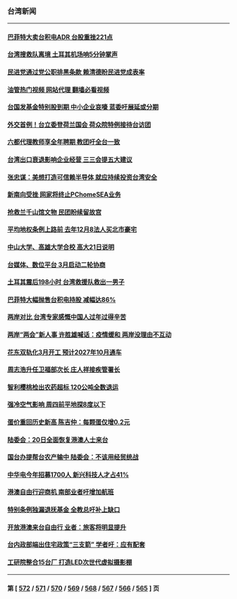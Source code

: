 ### 台湾新闻
---
#### [巴菲特大卖台积电ADR 台股重挫221点](../../pages/ncid1349361/n13930482.md?02160845) 
#### [台湾搜救队离境 土耳其机场响5分钟掌声](../../pages/ncid1349361/n13930452.md?02160845) 
#### [民进党通过党公职排黑条款 赖清德盼民进党成表率](../../pages/ncid1349361/n13930462.md?02160845) 
#### [油管热门视频 网站代理 翻墙必看视频](http://138.2.39.72:81/youtube.html?epic-marker?02160845)
#### [台国发基金特别股到期 中小企业哀嚎 蓝委吁展延或分期](../../pages/ncid1349361/n13930451.md?02160845) 
#### [外交首例！台立委登荷兰国会 荷众院特例接待台访团](../../pages/ncid1349361/n13930464.md?02160845) 
#### [六都代理教师享全年聘期 教团吁全台一致](../../pages/ncid1349361/n13930354.md?02160845) 
#### [台湾出口衰退影响企业经营 三三会提五大建议](../../pages/ncid1349361/n13930408.md?02160845) 
#### [张忠谋：美想打造可信赖半导体 就应持续投资台湾安全](../../pages/ncid1349361/n13930432.md?02160845) 
#### [新南向受挫 网家将终止PChomeSEA业务](../../pages/ncid1349361/n13930438.md?02160845) 
#### [抢救兰千山馆文物 民团盼续留故宫](../../pages/ncid1349361/n13930385.md?02160845) 
#### [平均地权条例上路前 去年12月8法人买北市豪宅](../../pages/ncid1349361/n13930341.md?02160845) 
#### [中山大学、高雄大学合校 高大21日说明](../../pages/ncid1349361/n13930340.md?02160845) 
#### [台媒体、数位平台 3月启动二轮协商](../../pages/ncid1349361/n13930336.md?02160845) 
#### [土耳其震后198小时 台湾救援队救出一男子](../../pages/ncid1349361/n13930076.md?02160845) 
#### [巴菲特大幅抛售台积电持股 减幅达86%](../../pages/ncid1349361/n13929944.md?02160845) 
#### [两岸对比 台湾专家感慨中国人过年过得辛苦](../../pages/ncid1349361/n13929455.md?02160845) 
#### [两岸“两会”新人事 许胜雄喊话：疫情缓和 两岸没理由不互动](../../pages/ncid1349361/n13929651.md?02160845) 
#### [花东双轨化3月开工 预计2027年10月通车](../../pages/ncid1349361/n13929703.md?02160845) 
#### [周志浩升任卫福部次长 庄人祥接疾管署长](../../pages/ncid1349361/n13929695.md?02160845) 
#### [智利樱桃检出农药超标 120公吨全数退运](../../pages/ncid1349361/n13929707.md?02160845) 
#### [强冷空气影响 周四前平地探8度以下](../../pages/ncid1349361/n13929698.md?02160845) 
#### [蛋价重回历史新高 陈吉仲：每颗蛋仅增0.2元](../../pages/ncid1349361/n13929700.md?02160845) 
#### [陆委会：20日全面恢复港澳人士来台](../../pages/ncid1349361/n13929683.md?02160845) 
#### [国台办提帮台农产输中 陆委会：不该用经贸统战](../../pages/ncid1349361/n13929677.md?02160845) 
#### [中华电今年招募1700人 新兴科技人才占41%](../../pages/ncid1349361/n13929640.md?02160845) 
#### [港澳自由行迎商机 南部业者吁增加航班](../../pages/ncid1349361/n13929648.md?02160845) 
#### [特别条例独漏退抚基金 全教总吁补上缺口](../../pages/ncid1349361/n13929649.md?02160845) 
#### [开放港澳来台自由行 业者：旅客将明显提升](../../pages/ncid1349361/n13929654.md?02160845) 
#### [台内政部端出住宅政策“三支箭” 学者吁：应有配套](../../pages/ncid1349361/n13929622.md?02160845) 
#### [工研院整合15台厂 打造LED次世代虚拟摄影棚](../../pages/ncid1349361/n13929554.md?02160845) 

---
#### 第 [ [572](./572.md?02160845) / [571](./571.md?02160845) / [570](./570.md?02160845) / [569](./569.md?02160845) / [568](./568.md?02160845) / [567](./567.md?02160845) / [566](./566.md?02160845) / [565](./565.md?02160845) ] 页
